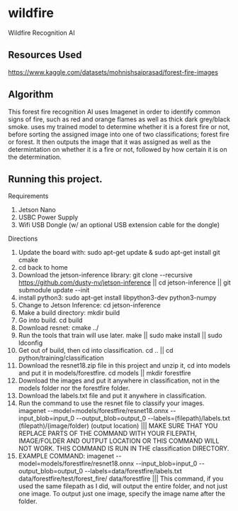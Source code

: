 # wildfire
Wildfire Recognition AI

## Resources Used
https://www.kaggle.com/datasets/mohnishsaiprasad/forest-fire-images

## Algorithm
This forest fire recognition AI uses Imagenet in order to identify common signs of fire, such as red and orange flames as well as thick dark grey/black smoke. uses my trained model to determine whether it is a forest fire or not, before sorting the assigned image into one of two classifications; forest fire or forest. It then outputs the image that it was assigned as well as the determintation on whether it is a fire or not, followed by how certain it is on the determination.

## Running this project.
Requirements
1. Jetson Nano
2. USBC Power Supply
3. Wifi USB Dongle (w/ an optional USB extension cable for the dongle)

Directions
1. Update the board with: sudo apt-get update & sudo apt-get install git cmake
2. cd back to home
3. Download the jetson-inference library: git clone --recursive https://github.com/dusty-nv/jetson-inference || cd jetson-inference || git submodule update --init
4. install python3: sudo apt-get install libpython3-dev python3-numpy
5. Change to Jetson Inference: cd jetson-inference
6. Make a build directory: mkdir build
7. Go into build. cd build
8. Download resnet: cmake ../
9. Run the tools that train will use later. make || sudo make install || sudo ldconfig
10. Get out of build, then cd into classification. cd .. || cd python/training/classification
11. Download the resnet18.zip file in this project and unzip it, cd into models and put it in models/forestfire. cd models || mkdir forestfire
12. Download the images and put it anywhere in classification, not in the models folder nor the forestfire folder.
13. Download the labels.txt file and put it anywhere in classification.
14. Run the command to use the resnet file to classify your images. imagenet --model=models/forestfire/resnet18.onnx --input_blob=input_0 --output_blob=output_0 --labels=(filepath)/labels.txt (filepath)/(image/folder) (output location) ||| MAKE SURE THAT YOU REPLACE PARTS OF THE COMMAND WITH YOUR FILEPATH, IMAGE/FOLDER AND OUTPUT LOCATION OR THIS COMMAND WILL NOT WORK. THIS COMMAND IS RUN IN THE classification DIRECTORY.
15. EXAMPLE COMMAND: imagenet --model=models/forestfire/resnet18.onnx --input_blob=input_0 --output_blob=output_0 --labels=data/forestfire/labels.txt data/forestfire/test/forest_fire/ data/forestfire ||| This command, if you used the same filepath as I did, will output the entire folder, and not just one image. To output just one image, specify the image name after the folder. 
